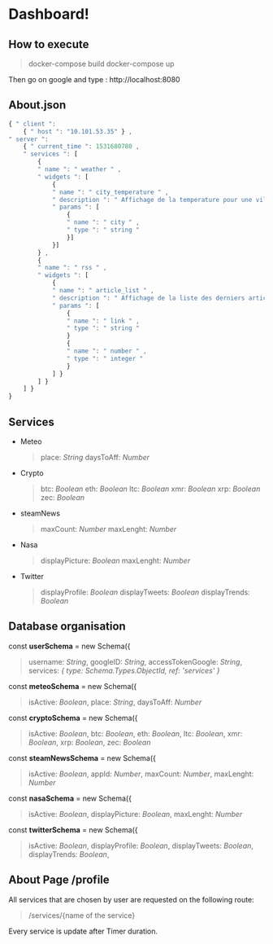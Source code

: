 ﻿# Dashboard!

## How to execute

>docker-compose build
>docker-compose up

Then go on google and type :
http://localhost:8080

## About.json

```javascript
{ " client ":
	{ " host ": "10.101.53.35" } ,
" server ":
	{ " current_time ": 1531680780 ,
	" services ": [
		{
		" name ": " weather " ,
		" widgets ": [
			{
			" name ": " city_temperature " ,
			" description ": " Affichage de la temperature pour une ville " ,
			" params ": [
				{
				" name ": " city " ,
				" type ": " string "
				}]
			}]
		} ,
		{
		" name ": " rss " ,
		" widgets ": [
			{
			" name ": " article_list " ,
			" description ": " Affichage de la liste des derniers articles " ,
			" params ": [
				{
				" name ": " link " ,
				" type ": " string "
				}
				{
				" name ": " number " ,
				" type ": " integer "
				}
			] }
		] }
	] }
}
```

## Services

- Meteo
	> place: *String*
	> daysToAff: *Number*
- Crypto
	>btc: *Boolean*
	>eth: *Boolean*
	>ltc: *Boolean*
	>xmr: *Boolean*
	>xrp: *Boolean*
	>zec: *Boolean*
- steamNews
	>maxCount: *Number*
	>maxLenght: *Number*
- Nasa
	>displayPicture: *Boolean*
	>maxLenght: *Number*
- Twitter
	>displayProfile: *Boolean*
	>displayTweets: *Boolean*
	>displayTrends: *Boolean*


## Database organisation

const  **userSchema**  =  new  Schema({
>username:  *String*,
googleID:  *String*,
accessTokenGoogle:  *String*,
services: *{ type:  Schema.Types.ObjectId, ref:  'services' }*

const  **meteoSchema**  =  new  Schema({
>isActive:  *Boolean*,
place:  *String*,
daysToAff:  *Number*

const  **cryptoSchema**  =  new  Schema({
>isActive:  *Boolean*,
btc:  *Boolean*,
eth:  *Boolean*,
ltc:  *Boolean*,
xmr:  *Boolean*,
xrp:  *Boolean*,
zec:  *Boolean*

const  **steamNewsSchema**  =  new  Schema({
>isActive:  *Boolean*,
appId:  *Number*,
maxCount:  *Number*,
maxLenght:  *Number*

const  **nasaSchema**  =  new  Schema({
>isActive:  *Boolean*,
displayPicture:  *Boolean*,
maxLenght:  *Number*

const  **twitterSchema**  =  new  Schema({
>isActive:  *Boolean*,
displayProfile:  *Boolean*,
displayTweets:  *Boolean*,
displayTrends:  *Boolean*,

## About Page /profile

All services that are chosen by user are requested on the following route:
> /services/{name of the service}

Every service is update after Timer duration.
